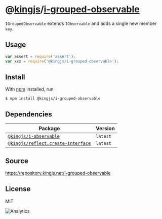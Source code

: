 # @[kingjs][@kingjs]/[i-grouped-observable][ns0]
`IGroupedObservable` extends `IObservable` and  adds  a single new member `key`.
## Usage
```js
var assert = require('assert');
var xxx = require('@kingjs/i-grouped-observable');
```






## Install
With [npm](https://npmjs.org/) installed, run
```
$ npm install @kingjs/i-grouped-observable
```
## Dependencies
|Package|Version|
|---|---|
|[`@kingjs/i-observable`](https://www.npmjs.com/package/@kingjs/i-observable)|`latest`|
|[`@kingjs/reflect.create-interface`](https://www.npmjs.com/package/@kingjs/reflect.create-interface)|`latest`|
## Source
https://repository.kingjs.net/i-grouped-observable
## License
MIT

![Analytics](https://analytics.kingjs.net/i-grouped-observable)

[@kingjs]: https://www.npmjs.com/package/kingjs
[ns0]: https://www.npmjs.com/package/@kingjs/i-grouped-observable
